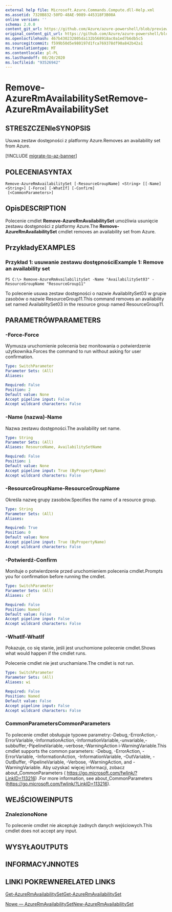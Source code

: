 ```yaml
---
external help file: Microsoft.Azure.Commands.Compute.dll-Help.xml
ms.assetid: 7320B832-50FD-48AE-9089-445318F3B08A
online version: ''
schema: 2.0.0
content_git_url: https://github.com/Azure/azure-powershell/blob/preview/src/ResourceManager/Compute/Stack/Commands.Compute/help/Remove-AzureRmAvailabilitySet.md
original_content_git_url: https://github.com/Azure/azure-powershell/blob/preview/src/ResourceManager/Compute/Stack/Commands.Compute/help/Remove-AzureRmAvailabilitySet.md
ms.openlocfilehash: 467b430232805da132b568918ac0a1ed7b6db5c5
ms.sourcegitcommit: f599b50d5e980197d1fca769378df90a842b42a1
ms.translationtype: MT
ms.contentlocale: pl-PL
ms.lasthandoff: 08/20/2020
ms.locfileid: "93526942"
---
```

# <span data-ttu-id="a9a3b-101">Remove-AzureRmAvailabilitySet</span><span class="sxs-lookup"><span data-stu-id="a9a3b-101">Remove-AzureRmAvailabilitySet</span></span>

## <span data-ttu-id="a9a3b-102">STRESZCZENIe</span><span class="sxs-lookup"><span data-stu-id="a9a3b-102">SYNOPSIS</span></span>
<span data-ttu-id="a9a3b-103">Usuwa zestaw dostępności z platformy Azure.</span><span class="sxs-lookup"><span data-stu-id="a9a3b-103">Removes an availability set from Azure.</span></span>

[!INCLUDE [migrate-to-az-banner](../../includes/migrate-to-az-banner.md)]

## <span data-ttu-id="a9a3b-104">POLECENIA</span><span class="sxs-lookup"><span data-stu-id="a9a3b-104">SYNTAX</span></span>

```
Remove-AzureRmAvailabilitySet [-ResourceGroupName] <String> [[-Name] <String>] [-Force] [-WhatIf] [-Confirm]
 [<CommonParameters>]
```

## <span data-ttu-id="a9a3b-105">Opis</span><span class="sxs-lookup"><span data-stu-id="a9a3b-105">DESCRIPTION</span></span>
<span data-ttu-id="a9a3b-106">Polecenie cmdlet **Remove-AzureRmAvailabilitySet** umożliwia usunięcie zestawu dostępności z platformy Azure.</span><span class="sxs-lookup"><span data-stu-id="a9a3b-106">The **Remove-AzureRmAvailabilitySet** cmdlet removes an availability set from Azure.</span></span>

## <span data-ttu-id="a9a3b-107">Przykłady</span><span class="sxs-lookup"><span data-stu-id="a9a3b-107">EXAMPLES</span></span>

### <span data-ttu-id="a9a3b-108">Przykład 1: usuwanie zestawu dostępności</span><span class="sxs-lookup"><span data-stu-id="a9a3b-108">Example 1: Remove an availability set</span></span>
```
PS C:\> Remove-AzureRmAvailabilitySet -Name "AvailabilitySet03" -ResourceGroupName "ResourceGroup11"
```

<span data-ttu-id="a9a3b-109">To polecenie usuwa zestaw dostępności o nazwie AvailablitySet03 w grupie zasobów o nazwie ResourceGroup11.</span><span class="sxs-lookup"><span data-stu-id="a9a3b-109">This command removes an availability set named AvailablitySet03 in the resource group named ResourceGroup11.</span></span>

## <span data-ttu-id="a9a3b-110">PARAMETRÓW</span><span class="sxs-lookup"><span data-stu-id="a9a3b-110">PARAMETERS</span></span>

### <span data-ttu-id="a9a3b-111">-Force</span><span class="sxs-lookup"><span data-stu-id="a9a3b-111">-Force</span></span>
<span data-ttu-id="a9a3b-112">Wymusza uruchomienie polecenia bez monitowania o potwierdzenie użytkownika.</span><span class="sxs-lookup"><span data-stu-id="a9a3b-112">Forces the command to run without asking for user confirmation.</span></span>

```yaml
Type: SwitchParameter
Parameter Sets: (All)
Aliases: 

Required: False
Position: 2
Default value: None
Accept pipeline input: False
Accept wildcard characters: False
```

### <span data-ttu-id="a9a3b-113">-Name (nazwa)</span><span class="sxs-lookup"><span data-stu-id="a9a3b-113">-Name</span></span>
<span data-ttu-id="a9a3b-114">Nazwa zestawu dostępności.</span><span class="sxs-lookup"><span data-stu-id="a9a3b-114">The availability set name.</span></span>

```yaml
Type: String
Parameter Sets: (All)
Aliases: ResourceName, AvailabilitySetName

Required: False
Position: 1
Default value: None
Accept pipeline input: True (ByPropertyName)
Accept wildcard characters: False
```

### <span data-ttu-id="a9a3b-115">-ResourceGroupName</span><span class="sxs-lookup"><span data-stu-id="a9a3b-115">-ResourceGroupName</span></span>
<span data-ttu-id="a9a3b-116">Określa nazwę grupy zasobów.</span><span class="sxs-lookup"><span data-stu-id="a9a3b-116">Specifies the name of a resource group.</span></span>

```yaml
Type: String
Parameter Sets: (All)
Aliases: 

Required: True
Position: 0
Default value: None
Accept pipeline input: True (ByPropertyName)
Accept wildcard characters: False
```

### <span data-ttu-id="a9a3b-117">-Potwierdź</span><span class="sxs-lookup"><span data-stu-id="a9a3b-117">-Confirm</span></span>
<span data-ttu-id="a9a3b-118">Monituje o potwierdzenie przed uruchomieniem polecenia cmdlet.</span><span class="sxs-lookup"><span data-stu-id="a9a3b-118">Prompts you for confirmation before running the cmdlet.</span></span>

```yaml
Type: SwitchParameter
Parameter Sets: (All)
Aliases: cf

Required: False
Position: Named
Default value: False
Accept pipeline input: False
Accept wildcard characters: False
```

### <span data-ttu-id="a9a3b-119">-WhatIf</span><span class="sxs-lookup"><span data-stu-id="a9a3b-119">-WhatIf</span></span>
<span data-ttu-id="a9a3b-120">Pokazuje, co się stanie, jeśli jest uruchomione polecenie cmdlet.</span><span class="sxs-lookup"><span data-stu-id="a9a3b-120">Shows what would happen if the cmdlet runs.</span></span>

<span data-ttu-id="a9a3b-121">Polecenie cmdlet nie jest uruchamiane.</span><span class="sxs-lookup"><span data-stu-id="a9a3b-121">The cmdlet is not run.</span></span>

```yaml
Type: SwitchParameter
Parameter Sets: (All)
Aliases: wi

Required: False
Position: Named
Default value: False
Accept pipeline input: False
Accept wildcard characters: False
```

### <span data-ttu-id="a9a3b-122">CommonParameters</span><span class="sxs-lookup"><span data-stu-id="a9a3b-122">CommonParameters</span></span>
<span data-ttu-id="a9a3b-123">To polecenie cmdlet obsługuje typowe parametry:-Debug,-ErrorAction,-ErrorVariable,-InformationAction,-InformationVariable,-unvariable,-subbuffer,-PipelineVariable,-verbose,-WarningAction i-WarningVariable.</span><span class="sxs-lookup"><span data-stu-id="a9a3b-123">This cmdlet supports the common parameters: -Debug, -ErrorAction, -ErrorVariable, -InformationAction, -InformationVariable, -OutVariable, -OutBuffer, -PipelineVariable, -Verbose, -WarningAction, and -WarningVariable.</span></span> <span data-ttu-id="a9a3b-124">Aby uzyskać więcej informacji, zobacz about_CommonParameters ( https://go.microsoft.com/fwlink/?LinkID=113216) .</span><span class="sxs-lookup"><span data-stu-id="a9a3b-124">For more information, see about_CommonParameters (https://go.microsoft.com/fwlink/?LinkID=113216).</span></span>

## <span data-ttu-id="a9a3b-125">WEJŚCIOWE</span><span class="sxs-lookup"><span data-stu-id="a9a3b-125">INPUTS</span></span>

### <span data-ttu-id="a9a3b-126">Znaleziono</span><span class="sxs-lookup"><span data-stu-id="a9a3b-126">None</span></span>
<span data-ttu-id="a9a3b-127">To polecenie cmdlet nie akceptuje żadnych danych wejściowych.</span><span class="sxs-lookup"><span data-stu-id="a9a3b-127">This cmdlet does not accept any input.</span></span>

## <span data-ttu-id="a9a3b-128">WYSYŁA</span><span class="sxs-lookup"><span data-stu-id="a9a3b-128">OUTPUTS</span></span>

## <span data-ttu-id="a9a3b-129">INFORMACYJN</span><span class="sxs-lookup"><span data-stu-id="a9a3b-129">NOTES</span></span>

## <span data-ttu-id="a9a3b-130">LINKI POKREWNE</span><span class="sxs-lookup"><span data-stu-id="a9a3b-130">RELATED LINKS</span></span>

[<span data-ttu-id="a9a3b-131">Get-AzureRmAvailabilitySet</span><span class="sxs-lookup"><span data-stu-id="a9a3b-131">Get-AzureRmAvailabilitySet</span></span>](./Get-AzureRmAvailabilitySet.md)

[<span data-ttu-id="a9a3b-132">Nowe — AzureRmAvailabilitySet</span><span class="sxs-lookup"><span data-stu-id="a9a3b-132">New-AzureRmAvailabilitySet</span></span>](./New-AzureRmAvailabilitySet.md)


